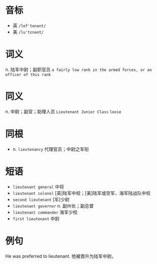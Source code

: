 # 音标

- 英 `/lef'tenənt/`
- 美 `/lu'tɛnənt/`

# 词义

n. 陆军中尉；副职官员
`a fairly low rank in the armed forces, or an officer of this rank`

# 同义

n. 中尉；副官；助理人员
`Lieutenant Junior Class` `looie`

# 同根

- n. `lieutenancy` 代理官员；中尉之军衔

# 短语

- `lieutenant general` 中将
- `lieutenant colonel` [英]陆军中校；[美]陆军或空军、海军陆战队中校
- `second lieutenant` [军]少尉
- `lieutenant governor` n. 副州长；副总督
- `lieutenant commander` 海军少校
- `first lieutenant` 中尉

# 例句

He was preferred to lieutenant.
他被晋升为陆军中尉。


